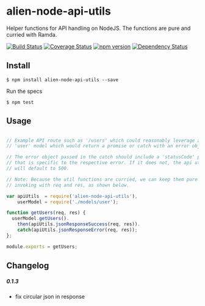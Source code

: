 # alien-node-api-utils
Helper functions for API handling on NodeJS. The functions are pure and curried with Ramda.

[![Build Status](https://travis-ci.org/AlienCreations/alien-node-api-utils.svg?branch=master)](https://travis-ci.org/AlienCreations/alien-node-api-utils) [![Coverage Status](https://coveralls.io/repos/AlienCreations/alien-node-api-utils/badge.svg?branch=master&service=github)](https://coveralls.io/github/AlienCreations/alien-node-api-utils?branch=master) [![npm version](http://img.shields.io/npm/v/alien-node-api-utils.svg)](https://npmjs.org/package/alien-node-api-utils) [![Dependency Status](https://david-dm.org/AlienCreations/alien-node-api-utils.svg)](https://david-dm.org/AlienCreations/alien-node-api-utils)

## Install

```
$ npm install alien-node-api-utils --save
```

Run the specs

```
$ npm test
```

## Usage

```js

// Example API route such as '/users' which could reasonably leverage a 
// 'user' model which would return a promise or catch with an error object.

// The error object passed in the catch should include a 'statusCode' property
// that is specific to the respective error. If it does not, the api utils 
// will default to 500.

// Note: Because the util functions are curried, we can keep them pure and by 
// invoking with req and res, as shown below.

var apiUtils  = require('alien-node-api-utils'),
    userModel = require('./models/user');

function getUsers(req, res) {
  userModel.getUsers().
    then(apiUtils.jsonResponseSuccess(req, res)).
    catch(apiUtils.jsonResponseError(req, res));
};

module.exports = getUsers;

```

## Changelog

##### 0.1.3

  - fix circular json in response